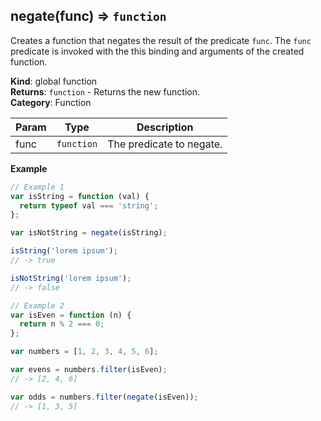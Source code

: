 <a name="negate"></a>

## negate(func) ⇒ <code>function</code>
Creates a function that negates the result of the predicate `func`.
The `func` predicate is invoked with the this binding and arguments of the created function.

**Kind**: global function  
**Returns**: <code>function</code> - Returns the new function.  
**Category**: Function  

| Param | Type | Description |
| --- | --- | --- |
| func | <code>function</code> | The predicate to negate. |

**Example**  
```js
// Example 1
var isString = function (val) {
  return typeof val === 'string';
};

var isNotString = negate(isString);

isString('lorem ipsum');
// -> true

isNotString('lorem ipsum');
// -> false

// Example 2
var isEven = function (n) {
  return n % 2 === 0;
};

var numbers = [1, 2, 3, 4, 5, 6];

var evens = numbers.filter(isEven);
// -> [2, 4, 6]

var odds = numbers.filter(negate(isEven));
// -> [1, 3, 5]
```
